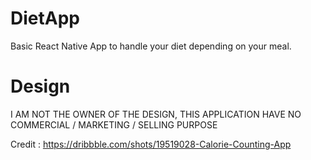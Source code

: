 # DietApp

Basic React Native App to handle your diet depending on your meal.

# Design

I AM NOT THE OWNER OF THE DESIGN, THIS APPLICATION HAVE NO COMMERCIAL / MARKETING / SELLING PURPOSE

Credit : https://dribbble.com/shots/19519028-Calorie-Counting-App